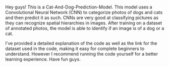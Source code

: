 # 
Hey guys!
This is a Cat-And-Dog-Prediction-Model.
This model uses a Convolutional Neural Network (CNN) to categorize photos of dogs and cats and then predict it as such. 
CNNs are very good at classifying pictures as they can recognize spatial hierarchies in images. After training on a dataset of annotated photos, the model is able to identify if an image is of a dog or a cat.

I've provided a detailed explanation of the code as well as the link for the dataset used in the code, making it easy for complete beginners to understand. 
However I recommend running the code yourself for a better learning experience.
Have fun guys.

